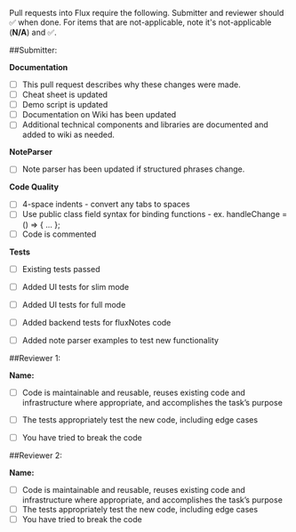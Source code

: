 Pull requests into Flux require the following. Submitter and reviewer should :white_check_mark: when done. For items that are not-applicable, note it's not-applicable (**N/A**) and :white_check_mark:.

##Submitter:

**Documentation**

- [ ] This pull request describes why these changes were made.
- [ ] Cheat sheet is updated
- [ ] Demo script is updated 
- [ ] Documentation on Wiki has been updated 
- [ ] Additional technical components and libraries are documented and added to wiki as needed. 

**NoteParser**

- [ ] Note parser has been updated if structured phrases change.

**Code Quality**

- [ ] 4-space indents - convert any tabs to spaces
- [ ] Use public class field syntax for binding functions - ex. handleChange = () => { ... };
- [ ] Code is commented

**Tests**

- [ ] Existing tests passed
- [ ] Added UI tests for slim mode 
- [ ] Added UI tests for full mode
- [ ] Added backend tests for fluxNotes code
- [ ] Added note parser examples to test new functionality


##Reviewer 1:

**Name:**

- [ ] Code is maintainable and reusable, reuses existing code and infrastructure where appropriate, and accomplishes the task’s purpose
- [ ] The tests appropriately test the new code, including edge cases
- [ ] You have tried to break the code


##Reviewer 2:

**Name:**

- [ ] Code is maintainable and reusable, reuses existing code and infrastructure where appropriate, and accomplishes the task’s purpose
- [ ] The tests appropriately test the new code, including edge cases
- [ ] You have tried to break the code